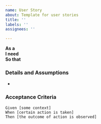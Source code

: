 ```yaml
---
name: User Story
about: Template for user stories
title: ''
labels: ''
assignees: ''

---
```


**As a**  
 **I need**  
 **So that**  
   
 ### Details and Assumptions
 * 
   
 ### Acceptance Criteria  
   
 ```gherkin
 Given [some context]
 When [certain action is taken]
 Then [the outcome of action is observed]
